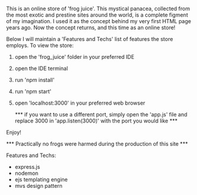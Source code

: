 This is an online store of 'frog juice'. This mystical panacea, collected from the most exotic and prestine sites around the world, is a complete figment of my imagination. I used it as the concept behind my very first HTML page years ago.  Now the concept returns, and this time as an online store!  

Below I will maintain a 'Features and Techs' list of features the store employs.
To view the store:

1. open the 'frog_juice' folder in your preferred IDE
2. open the IDE terminal
3. run 'npm install'
4. run 'npm start'
5. open 'localhost:3000' in your preferred web browser
      
      *** if you want to use a different port, 
      simply open the 'app.js' file and replace 
      3000 in 'app.listen(3000)' with the 
      port you would like ***

Enjoy!


*** Practically no frogs were harmed during the production of this site ***


Features and Techs:

* express.js
* nodemon
* ejs templating engine
* mvs design pattern
